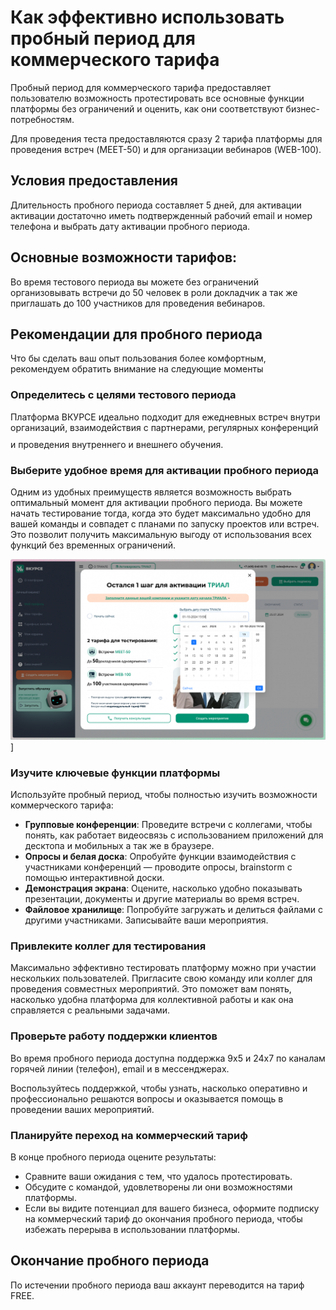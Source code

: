 # Как эффективно использовать пробный период для коммерческого тарифа

Пробный период для коммерческого тарифа предоставляет пользователю возможность протестировать все основные функции платформы без ограничений и оценить, как они соответствуют бизнес-потребностям.

Для проведения теста предоставляются сразу 2 тарифа платформы для проведения встреч (MEET-50) и для организации вебинаров (WEB-100).

## Условия предоставления

Длительность пробного периода составляет 5 дней, для активации активации достаточно иметь подтвержденный рабочий email и номер телефона и выбрать дату активации пробного периода.

## Основные возможности тарифов:

Во время тестового периода вы можете без ограничений организовывать встречи до 50 человек в роли докладчик а так же приглашать до 100 участников для проведения вебинаров.

## Рекомендации для пробного периода

Что бы сделать ваш опыт пользования более комфортным, рекомендуем обратить внимание на следующие моменты

### Определитесь с целями тестового периода

Платформа ВКУРСЕ идеально подходит для ежедневных встреч внутри организаций, взаимодействия с партнерами, регулярных конференций и проведения внутреннего и внешнего обучения.<svg class="svg-icon right-triangle" fill="none" height="24" stroke="currentColor" stroke-linecap="round" stroke-linejoin="round" stroke-width="2" viewbox="0 0 24 24" width="24" xmlns="http://www.w3.org/2000/svg"></svg>

### Выберите удобное время для активации пробного периода

Одним из удобных преимуществ является возможность выбрать оптимальный момент для активации пробного периода. Вы можете начать тестирование тогда, когда это будет максимально удобно для вашей команды и совпадет с планами по запуску проектов или встреч. Это позволит получить максимальную выгоду от использования всех функций без временных ограничений.

![image 20240904195845.png](../img/pasted-image-20240904195845.png)]

### Изучите ключевые функции платформы

Используйте пробный период, чтобы полностью изучить возможности коммерческого тарифа:

- **Групповые конференции**: Проведите встречи с коллегами, чтобы понять, как работает видеосвязь с использованием приложений для десктопа и мобильных а так же в браузере.
- **Опросы и белая доска**: Опробуйте функции взаимодействия с участниками конференций — проводите опросы, brainstorm с помощью интерактивной доски.
- **Демонстрация экрана**: Оцените, насколько удобно показывать презентации, документы и другие материалы во время встреч.
- **Файловое хранилище**: Попробуйте загружать и делиться файлами с другими участниками. Записывайте ваши мероприятия.

### Привлеките коллег для тестирования

Максимально эффективно тестировать платформу можно при участии нескольких пользователей. Пригласите свою команду или коллег для проведения совместных мероприятий. Это поможет вам понять, насколько удобна платформа для коллективной работы и как она справляется с реальными задачами.

### Проверьте работу поддержки клиентов

Во время пробного периода доступна поддержка 9x5 и 24x7 по каналам горячей линии (телефон), email и в мессенджерах.

Воспользуйтесь поддержкой, чтобы узнать, насколько оперативно и профессионально решаются вопросы и оказывается помощь в проведении ваших мероприятий.

### Планируйте переход на коммерческий тариф

В конце пробного периода оцените результаты:

- Сравните ваши ожидания с тем, что удалось протестировать.
- Обсудите с командой, удовлетворены ли они возможностями платформы.
- Если вы видите потенциал для вашего бизнеса, оформите подписку на коммерческий тариф до окончания пробного периода, чтобы избежать перерыва в использовании платформы.

## Окончание пробного периода

По истечении пробного периода ваш аккаунт переводится на тариф FREE.
